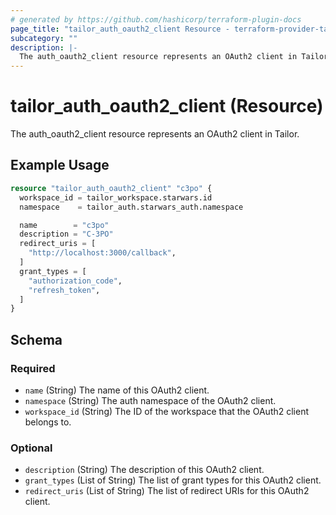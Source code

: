 ```yaml
---
# generated by https://github.com/hashicorp/terraform-plugin-docs
page_title: "tailor_auth_oauth2_client Resource - terraform-provider-tailor"
subcategory: ""
description: |-
  The auth_oauth2_client resource represents an OAuth2 client in Tailor.
---
```


# tailor_auth_oauth2_client (Resource)

The auth_oauth2_client resource represents an OAuth2 client in Tailor.

## Example Usage

```terraform
resource "tailor_auth_oauth2_client" "c3po" {
  workspace_id = tailor_workspace.starwars.id
  namespace    = tailor_auth.starwars_auth.namespace

  name        = "c3po"
  description = "C-3PO"
  redirect_uris = [
    "http://localhost:3000/callback",
  ]
  grant_types = [
    "authorization_code",
    "refresh_token",
  ]
}
```

<!-- schema generated by tfplugindocs -->
## Schema

### Required

- `name` (String) The name of this OAuth2 client.
- `namespace` (String) The auth namespace of the OAuth2 client.
- `workspace_id` (String) The ID of the workspace that the OAuth2 client belongs to.

### Optional

- `description` (String) The description of this OAuth2 client.
- `grant_types` (List of String) The list of grant types for this OAuth2 client.
- `redirect_uris` (List of String) The list of redirect URIs for this OAuth2 client.
